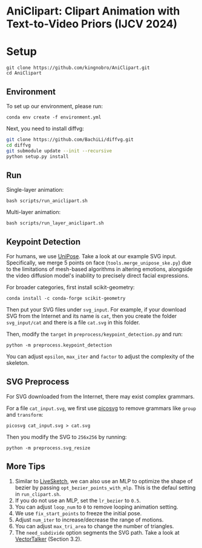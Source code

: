 # AniClipart: Clipart Animation with Text-to-Video Priors (IJCV 2024)

# Setup
```
git clone https://github.com/kingnobro/AniClipart.git
cd AniClipart
```

## Environment
To set up our environment, please run:
```
conda env create -f environment.yml
```
Next, you need to install diffvg:
```bash
git clone https://github.com/BachiLi/diffvg.git
cd diffvg
git submodule update --init --recursive
python setup.py install
```

## Run
Single-layer animation:
```
bash scripts/run_aniclipart.sh
```
Multi-layer animation:
```
bash scripts/run_layer_aniclipart.sh
```


## Keypoint Detection
For humans, we use [UniPose](https://github.com/IDEA-Research/UniPose?tab=readme-ov-file). Take a look at our example SVG input. Specifically, we merge 5 points on face (`tools.merge_unipose_ske.py`) due to the limitations of mesh-based algorithms in altering emotions, alongside the video diffusion model's inability to precisely direct facial expressions.

For broader categories, first install scikit-geometry:
```
conda install -c conda-forge scikit-geometry
```

Then put your SVG files under `svg_input`. For example, if your download SVG from the Internet and its name is `cat`, then you create the folder `svg_input/cat` and there is a file `cat.svg` in this folder.

Then, modify the `target` in `preprocess/keypoint_detection.py` and run:
```
python -m preprocess.keypoint_detection
```
You can adjust `epsilon`, `max_iter` and `factor` to adjust the complexity of the skeleton.

## SVG Preprocess
For SVG downloaded from the Internet, there may exist complex grammars.

For a file `cat_input.svg`, we first use [picosvg](https://github.com/googlefonts/picosvg) to remove grammars like `group` and `transform`:
```
picosvg cat_input.svg > cat.svg
```
Then you modify the SVG to `256x256` by running:
```
python -m preprocess.svg_resize 
```

## More Tips
1. Similar to [LiveSketch](https://github.com/yael-vinker/live_sketch), we can also use an MLP to optimize the shape of bezier by passing `opt_bezier_points_with_mlp`. This is the defaul setting in `run_clipart.sh`.
2. If you do not use an MLP, set the `lr_bezier` to `0.5`.
3. You can adjust `loop_num` to `0` to remove looping animation setting.
4. We use `fix_start_points` to freeze the initial pose.
5. Adjust `num_iter` to increase/decrease the range of motions.
6. You can adjust `max_tri_area` to change the number of triangles.
7. The `need_subdivide` option segments the SVG path. Take a look at [VectorTalker](https://arxiv.org/abs/2312.11568) (Section 3.2).